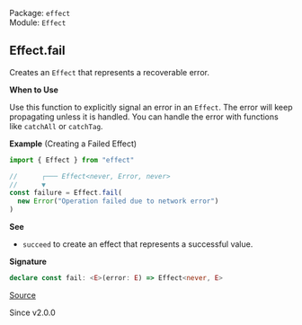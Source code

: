 Package: `effect`<br />
Module: `Effect`<br />

## Effect.fail

Creates an `Effect` that represents a recoverable error.

**When to Use**

Use this function to explicitly signal an error in an `Effect`. The error
will keep propagating unless it is handled. You can handle the error with
functions like `catchAll` or `catchTag`.

**Example** (Creating a Failed Effect)

```ts
import { Effect } from "effect"

//      ┌─── Effect<never, Error, never>
//      ▼
const failure = Effect.fail(
  new Error("Operation failed due to network error")
)
```

**See**

- `succeed` to create an effect that represents a successful value.

**Signature**

```ts
declare const fail: <E>(error: E) => Effect<never, E>
```

[Source](https://github.com/Effect-TS/effect/tree/main/packages/effect/src/Effect.ts#L2564)

Since v2.0.0
